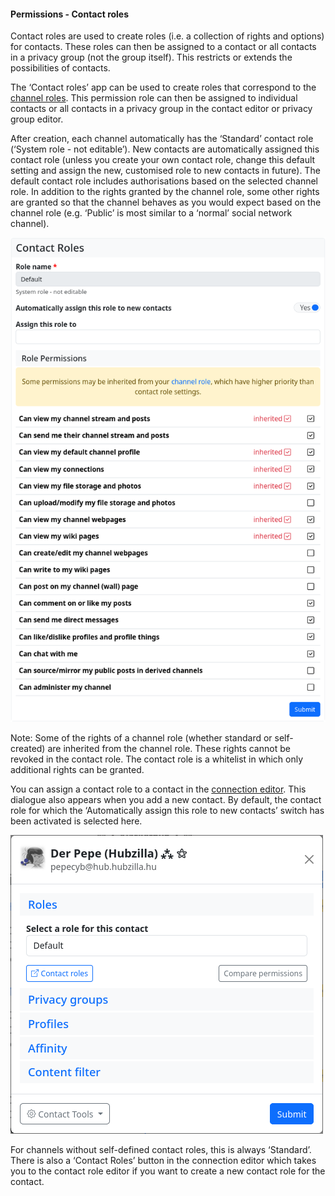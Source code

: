 #### Permissions - Contact roles 

Contact roles are used to create roles (i.e. a collection of rights and options) for contacts. These roles can then be assigned to a contact or all contacts in a privacy group (not the group itself). This restricts or extends the possibilities of contacts.

The ‘Contact roles’ app can be used to create roles that correspond to the [channel roles](permissions_channel_roles.md). This permission role can then be assigned to individual contacts or all contacts in a privacy group in the contact editor or privacy group editor.

After creation, each channel automatically has the ‘Standard’ contact role (‘System role - not editable’). New contacts are automatically assigned this contact role (unless you create your own contact role, change this default setting and assign the new, customised role to new contacts in future). The default contact role includes authorisations based on the selected channel role. In addition to the rights granted by the channel role, some other rights are granted so that the channel behaves as you would expect based on the channel role (e.g. ‘Public’ is most similar to a ‘normal’ social network channel).

![croles1](./pic/croles1.png)

Note: Some of the rights of a channel role (whether standard or self-created) are inherited from the channel role. These rights cannot be revoked in the contact role. The contact role is a whitelist in which only additional rights can be granted.

You can assign a contact role to a contact in the [connection editor](connection_editor.md). This dialogue also appears when you add a new contact. By default, the contact role for which the ‘Automatically assign this role to new contacts’ switch has been activated is selected here.

![croles2](./pic/croles2.png)

For channels without self-defined contact roles, this is always ‘Standard’. There is also a ‘Contact Roles’ button in the connection editor which takes you to the contact role editor if you want to create a new contact role for the contact.